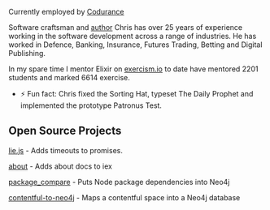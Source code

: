 Currently employed by [Codurance](https://codurance.com/)

Software craftsman and [author](https://leanpub.com/development2019) Chris has over 25 years of experience working in the software development across a range of industries. He has worked in Defence, Banking, Insurance, Futures Trading, Betting and Digital Publishing.

In my spare time I mentor Elixir on [exercism.io](https://excercism.io)  to date have mentored 2201 students and marked 6614 exercise.

- ⚡ Fun fact: Chris fixed the Sorting Hat, typeset The Daily Prophet and implemented the prototype Patronus Test.


## Open Source Projects

[lie.js](https://www.npmjs.com/package/lie.js) - Adds timeouts to promises.

[about](https://hex.pm/packages/about) - Adds about docs to iex

[package_compare](https://github.com/chriseyre2000/package_compare) - Puts Node package dependencies into Neo4j

[contentful-to-neo4j](https://github.com/chriseyre2000/contentful-to-neo4j) - Maps a contentful space into a Neo4j database

<!--
**chriseyre2000/chriseyre2000** is a ✨ _special_ ✨ repository because its `README.md` (this file) appears on your GitHub profile.

Here are some ideas to get you started:

- 🔭 I’m currently working on ...
- 🌱 I’m currently learning ...
- 👯 I’m looking to collaborate on ...
- 🤔 I’m looking for help with ...
- 💬 Ask me about ...
- 📫 How to reach me: ...
- 😄 Pronouns: ...
- ⚡ Fun fact: ...
-->
